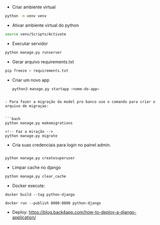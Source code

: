 
- Criar ambiente virtual

```bash
python -m venv venv
```

- Ativar ambiente virtual do python

```bash
source venv/Scripts/Activate
```
- Executar servidor
```bash
python manage.py runserver
```

- Gerar arquivo requirements.txt

```bash
pip freeze > requirements.txt
```

- Criar um novo app
  ```bash
  python3 manage.py startapp <nome-do-app>
```

- Para fazer a migração da model pro banco use o comando para criar o arquivo de migraçao:


```bash
python manage.py makemigrations

<!-- Faz a miração -->
python manage.py migrate

```

- Cria suas credenciais para login no painel admin.

```bash

python manage.py createsuperuser
```

- Limpar cache no django

```bash
python manage.py clear_cache
```


- Docker
execute:
```
docker build --tag python-django

docker run --publish 8000:8000 python-django
```
- Deploy:
https://blog.back4app.com/how-to-deploy-a-django-application/

